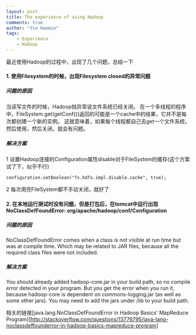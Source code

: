 ```yaml
---
layout: post
title: The experience of using Hadoop
comments: true
author: "Yin Haomin"
tags:
    - Experience
    - Hadoop
---
```


最近使用Hadoop的过程中，出现了几个问题，总结一下

#### 1. 使用Filesystem的时候，出现Filesystem closed的异常问题

##### 问题的原因

当读写文件的时候，Hadoop抛异常说文件系统已经关闭。
在一个多线程的程序中，FileSystem.get(getConf())返回的可能是一个cache中的结果，它并不是每次都创建一个新的实例。
这就意味着，如果每个线程都自己去get一个文件系统，然后使用，然后关闭，就会有问题。

##### 解决方案

1 设置Hadoop连接的Configuration属性disable对于FileSystem的缓存(这个方案试了下，似乎不行)

```
configuration.setBoolean("fs.hdfs.impl.disable.cache", true);
```

2 每次用完FileSystem都不手动关闭，就好了

#### 2. 在本地运行测试时没有问题，但是打包后，在tomcat中运行出现NoClassDefFoundError: org/apache/hadoop/conf/Configuration

##### 问题的原因

NoClassDefFoundError comes when a class is not visible at run time but was at compile time. Which may be related to JAR files, because all the required class files were not included.

##### 解决方案

You should already added hadoop-core.jar in your build path, so no compile error detected in your program. But you get the error when you run it, because hadoop-core is dependent on commons-logging.jar (as well as some other jars). You may need to add the jars under /lib to your build path.

相关的链接[java.lang.NoClassDefFoundError in Hadoop Basics' MapReduce Program][http://stackoverflow.com/questions/13776795/java-lang-noclassdeffounderror-in-hadoop-basics-mapreduce-program]


